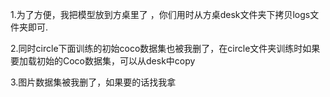 1.为了方便，我把模型放到方桌里了 ，你们用时从方桌desk文件夹下拷贝logs文件夹即可.

2.同时circle下面训练的初始coco数据集也被我删了，在circle文件夹训练时如果要加载初始的Coco数据集，可以从desk中copy

3.图片数据集被我删了，如果要的话找我拿
